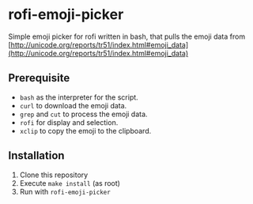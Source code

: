 # rofi-emoji-picker

Simple emoji picker for rofi written in bash, that pulls the emoji data from [http://unicode.org/reports/tr51/index.html#emoji_data](http://unicode.org/reports/tr51/index.html#emoji_data)

## Prerequisite

- `bash` as the interpreter for the script.
- `curl` to download the emoji data.
- `grep` and `cut` to process the emoji data.
- `rofi` for display and selection.
- `xclip` to copy the emoji to the clipboard.

## Installation

1. Clone this repository
2. Execute `make install` (as root)
3. Run with `rofi-emoji-picker`